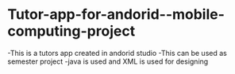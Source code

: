 # Tutor-app-for-andorid--mobile-computing-project
-This is a tutors app created in andorid studio
-This can be used as semester project
-java is used and XML is used for designing
